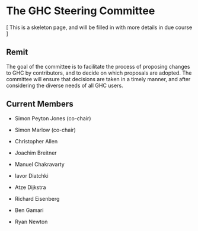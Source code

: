# The GHC Steering Committee



\[ This is a skeleton page, and will be filled in with more details in due course \]


## Remit



The goal of the committee is to facilitate the process of proposing changes to GHC by contributors, and to decide on which proposals are adopted.  The committee will ensure that decisions are taken in a timely manner, and after considering the diverse needs of all GHC users.


## Current Members


- Simon Peyton Jones (co-chair)
- Simon Marlow (co-chair)

- Christopher Allen
- Joachim Breitner
- Manuel Chakravarty
- Iavor Diatchki
- Atze Dijkstra
- Richard Eisenberg
- Ben Gamari
- Ryan Newton
